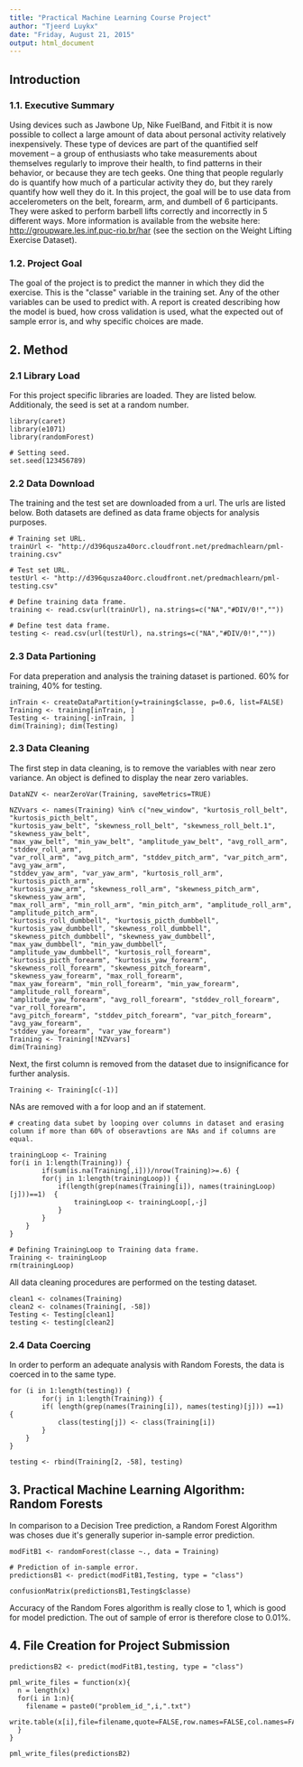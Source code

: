 ```yaml
---
title: "Practical Machine Learning Course Project"
author: "Tjeerd Luykx"
date: "Friday, August 21, 2015"
output: html_document
---
```


## Introduction

### 1.1. Executive Summary

Using devices such as Jawbone Up, Nike FuelBand, and Fitbit it is now possible to collect a large amount of data about personal activity relatively inexpensively. These type of devices are part of the quantified self movement – a group of enthusiasts who take measurements about themselves regularly to improve their health, to find patterns in their behavior, or because they are tech geeks. One thing that people regularly do is quantify how much of a particular activity they do, but they rarely quantify how well they do it. In this project, the goal will be to use data from accelerometers on the belt, forearm, arm, and dumbell of 6 participants. They were asked to perform barbell lifts correctly and incorrectly in 5 different ways. More information is available from the website here: http://groupware.les.inf.puc-rio.br/har (see the section on the Weight Lifting Exercise Dataset). 

### 1.2. Project Goal

The goal of the project is to predict the manner in which they did the exercise. This is the "classe" variable in the training set. Any of the other variables can be used to predict with. A report is created describing how the model is bued, how cross validation is used, what the expected out of sample error is, and why specific choices are made.
 
## 2. Method

### 2.1 Library Load

For this project specific libraries are loaded. They are listed below. Additionaly, the seed is set at a random number. 

```{r, warning=FALSE, message=FALSE}
library(caret)
library(e1071)
library(randomForest)

# Setting seed.
set.seed(123456789)
```

### 2.2 Data Download

The training and the test set are downloaded from a url. The urls are listed below. Both datasets are defined as data frame objects for analysis purposes.


```{r}
# Training set URL.
trainUrl <- "http://d396qusza40orc.cloudfront.net/predmachlearn/pml-training.csv"

# Test set URL.
testUrl <- "http://d396qusza40orc.cloudfront.net/predmachlearn/pml-testing.csv"

# Define training data frame.
training <- read.csv(url(trainUrl), na.strings=c("NA","#DIV/0!",""))

# Define test data frame.
testing <- read.csv(url(testUrl), na.strings=c("NA","#DIV/0!",""))
```

### 2.3 Data Partioning

For data preperation and analysis the training dataset is partioned. 60% for training, 40% for testing. 

```{r}
inTrain <- createDataPartition(y=training$classe, p=0.6, list=FALSE)
Training <- training[inTrain, ]
Testing <- training[-inTrain, ]
dim(Training); dim(Testing)
```

### 2.3 Data Cleaning

The first step in data cleaning, is to remove the variables with near zero variance. An object is defined to display the near zero variables. 

```{r}
DataNZV <- nearZeroVar(Training, saveMetrics=TRUE)
```


```{r}
NZVvars <- names(Training) %in% c("new_window", "kurtosis_roll_belt", "kurtosis_picth_belt",
"kurtosis_yaw_belt", "skewness_roll_belt", "skewness_roll_belt.1", "skewness_yaw_belt",
"max_yaw_belt", "min_yaw_belt", "amplitude_yaw_belt", "avg_roll_arm", "stddev_roll_arm",
"var_roll_arm", "avg_pitch_arm", "stddev_pitch_arm", "var_pitch_arm", "avg_yaw_arm",
"stddev_yaw_arm", "var_yaw_arm", "kurtosis_roll_arm", "kurtosis_picth_arm",
"kurtosis_yaw_arm", "skewness_roll_arm", "skewness_pitch_arm", "skewness_yaw_arm",
"max_roll_arm", "min_roll_arm", "min_pitch_arm", "amplitude_roll_arm", "amplitude_pitch_arm",
"kurtosis_roll_dumbbell", "kurtosis_picth_dumbbell", "kurtosis_yaw_dumbbell", "skewness_roll_dumbbell",
"skewness_pitch_dumbbell", "skewness_yaw_dumbbell", "max_yaw_dumbbell", "min_yaw_dumbbell",
"amplitude_yaw_dumbbell", "kurtosis_roll_forearm", "kurtosis_picth_forearm", "kurtosis_yaw_forearm",
"skewness_roll_forearm", "skewness_pitch_forearm", "skewness_yaw_forearm", "max_roll_forearm",
"max_yaw_forearm", "min_roll_forearm", "min_yaw_forearm", "amplitude_roll_forearm",
"amplitude_yaw_forearm", "avg_roll_forearm", "stddev_roll_forearm", "var_roll_forearm",
"avg_pitch_forearm", "stddev_pitch_forearm", "var_pitch_forearm", "avg_yaw_forearm",
"stddev_yaw_forearm", "var_yaw_forearm")
Training <- Training[!NZVvars]
dim(Training)
```

Next, the first column is removed from the dataset due to insignificance for further analysis. 

```{r}
Training <- Training[c(-1)]
```

NAs are removed with a for loop and an if statement. 

```{r}
# creating data subet by looping over columns in dataset and erasing column if more than 60% of obseravtions are NAs and if columns are equal.

trainingLoop <- Training 
for(i in 1:length(Training)) { 
        if(sum(is.na(Training[,i]))/nrow(Training)>=.6) { 
        for(j in 1:length(trainingLoop)) {
            if(length(grep(names(Training[i]), names(trainingLoop)[j]))==1)  { 
                trainingLoop <- trainingLoop[,-j] 
            }   
        } 
    }
}

# Defining TrainingLoop to Training data frame.
Training <- trainingLoop
rm(trainingLoop)
```

All data cleaning procedures are performed on the testing dataset. 

```{r}
clean1 <- colnames(Training)
clean2 <- colnames(Training[, -58])
Testing <- Testing[clean1]
testing <- testing[clean2]
```

### 2.4 Data Coercing

In order to perform an adequate analysis with Random Forests, the data is coerced in to the same type. 

```{r}
for (i in 1:length(testing)) {
        for(j in 1:length(Training)) {
        if( length(grep(names(Training[i]), names(testing)[j])) ==1)  {
            class(testing[j]) <- class(Training[i])
        }      
    }      
}

testing <- rbind(Training[2, -58], testing)
```

## 3. Practical Machine Learning Algorithm: Random Forests 

In comparison to a Decision Tree prediction, a Random Forest Algorithm was choses due it's generally superior in-sample error prediction. 

```{r}
modFitB1 <- randomForest(classe ~., data = Training)

# Prediction of in-sample error.
predictionsB1 <- predict(modFitB1,Testing, type = "class")

confusionMatrix(predictionsB1,Testing$classe)
```

Accuracy of the Random Fores algorithm is really close to 1, which is good for model prediction. The out of sample of error is therefore close to 0.01%. 

## 4. File Creation for Project Submission

```{r}
predictionsB2 <- predict(modFitB1,testing, type = "class")

pml_write_files = function(x){
  n = length(x)
  for(i in 1:n){
    filename = paste0("problem_id_",i,".txt")
    write.table(x[i],file=filename,quote=FALSE,row.names=FALSE,col.names=FALSE)
  }
}

pml_write_files(predictionsB2)
```






